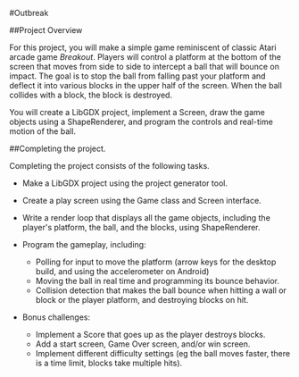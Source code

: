 #Outbreak

##Project Overview

For this project, you will make a simple game reminiscent of classic Atari arcade game *Breakout*.  Players will control a platform at the bottom of the screen that moves from side to side to intercept a ball that will bounce on impact.  The goal is to stop the ball from falling past your platform and deflect it into various blocks in the upper half of the screen.  When the ball collides with a block, the block is destroyed.

You will create a LibGDX project, implement a Screen, draw the game objects using a ShapeRenderer, and program the controls and real-time motion of the ball.

##Completing the project.

Completing the project consists of the following tasks.

* Make a LibGDX project using the project generator tool.

* Create a play screen using the Game class and Screen interface.

* Write a render loop that displays all the game objects, including the player's platform, the ball, and the blocks, using  ShapeRenderer.

* Program the gameplay, including:
    * Polling for input to move the platform (arrow keys for the desktop build, and using the accelerometer on Android)
    * Moving the ball in real time and programming its bounce behavior.
    * Collision detection that makes the ball bounce when hitting a wall or block or the player platform, and destroying blocks on hit.

* Bonus challenges:
    * Implement a Score that goes up as the player destroys blocks.
    * Add a start screen, Game Over screen, and/or win screen.
    * Implement different difficulty settings (eg the ball moves faster, there is a time limit, blocks take multiple hits).
